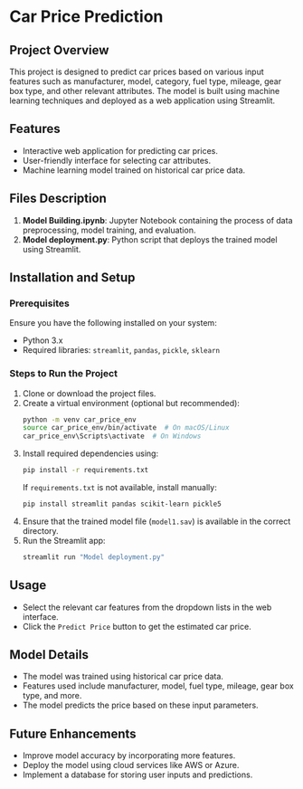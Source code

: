 
# Car Price Prediction

## Project Overview

This project is designed to predict car prices based on various input features such as manufacturer, model, category, fuel type, mileage, gear box type, and other relevant attributes. The model is built using machine learning techniques and deployed as a web application using Streamlit.

## Features

- Interactive web application for predicting car prices.
- User-friendly interface for selecting car attributes.
- Machine learning model trained on historical car price data.

## Files Description

1. **Model Building.ipynb**: Jupyter Notebook containing the process of data preprocessing, model training, and evaluation.
2. **Model deployment.py**: Python script that deploys the trained model using Streamlit.

## Installation and Setup

### Prerequisites

Ensure you have the following installed on your system:

- Python 3.x
- Required libraries: `streamlit`, `pandas`, `pickle`, `sklearn`

### Steps to Run the Project

1. Clone or download the project files.
2. Create a virtual environment (optional but recommended):
   ```bash
   python -m venv car_price_env
   source car_price_env/bin/activate  # On macOS/Linux
   car_price_env\Scripts\activate  # On Windows
   ```
3. Install required dependencies using:
   ```bash
   pip install -r requirements.txt
   ```
   If `requirements.txt` is not available, install manually:
   ```bash
   pip install streamlit pandas scikit-learn pickle5
   ```
4. Ensure that the trained model file (`model1.sav`) is available in the correct directory.
5. Run the Streamlit app:
   ```bash
   streamlit run "Model deployment.py"
   ```

## Usage

- Select the relevant car features from the dropdown lists in the web interface.
- Click the `Predict Price` button to get the estimated car price.

## Model Details

- The model was trained using historical car price data.
- Features used include manufacturer, model, fuel type, mileage, gear box type, and more.
- The model predicts the price based on these input parameters.

## Future Enhancements

- Improve model accuracy by incorporating more features.
- Deploy the model using cloud services like AWS or Azure.
- Implement a database for storing user inputs and predictions.
